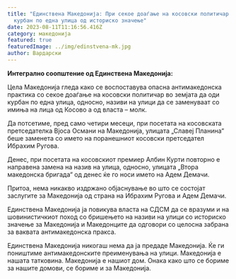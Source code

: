 ```yaml
---
title: "Единствена Македонија: При секое доаѓање на косовски политичар оди
  курбан по една улица од историско значење"
date: 2023-08-11T11:16:56.416Z
category: македонија
featured: true
featuredImage: ../img/edinstvena-mk.jpg
author: Вардарски
---
```

<!--StartFragment-->

**Интегрално соопштение од Единствена Македонија:**

Цела Македонија гледа како се воспоставува опасна антимакедонска практика со секое доаѓање на косовски политичар во земјата да оди курбан по една улица, односно, називи на улици да се заменуваат со имиња на лица од Косово a од власта – молк.

Да потсетиме, пред само четири месеци, при посетата на косовската претседателка Вјоса Османи на Македонија, улицата „Славеј Планина“ беше заменета со името на поранешниот косовски претседател Ибрахим Ругова.

Денес, при посетата на косовскиот премиер Албин Курти повторно е направена замена на назив на улица, односно, улицата „Втора македонска бригада“ од денес ќе го носи името на Адем Демачи.

Притоа, нема никакво издржано објаснување во што се состојат заслугите за Македонија од страна на Ибрахим Ругова и Адем Демачи.

Единствена Македонија ја повикува власта на СДСМ да се вразуми и на шовинистичкиот поход со бришењето на називи на улици со историско значење за Македонија и Македонците да одговори со целосна забрана за ваквата антимакедонска пракса.

Единствена Македонија никогаш нема да ја предаде Македонија. Ќе ги поништиме антимакедонските преименувања на улици. Македонија е нашата татковина. Македонија е нашиот дом. Онака како што се бориме за нашите домови, се бориме и за Македонија.

<!--EndFragment-->